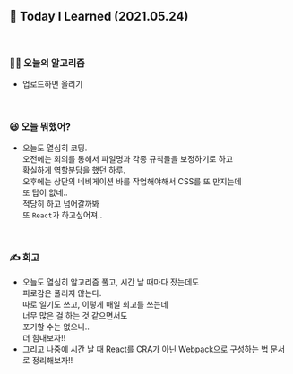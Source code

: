 ## 🚀 Today I Learned (2021.05.24)

<br/>

### **👨‍💻 오늘의 알고리즘**

-   업로드하면 올리기

<br/>

### **😆 오늘 뭐했어?**

-   오늘도 열심히 코딩.  
    오전에는 회의를 통해서 파일명과 각종 규칙들을 보정하기로 하고  
    확실하게 역할분담을 했던 하루.  
    오후에는 상단의 네비게이션 바를 작업해야해서 CSS를 또 만지는데  
    또 답이 없네..  
    적당히 하고 넘어갈까봐  
    또 `React`가 하고싶어져..

<br/>

### **✍️ 회고**

-   오늘도 열심히 알고리즘 풀고, 시간 날 때마다 잤는데도  
    피로감은 풀리지 않는다.  
    따로 일기도 쓰고, 이렇게 매일 회고를 쓰는데  
    너무 많은 걸 하는 것 같으면서도  
    포기할 수는 없으니..  
    더 힘내보자!!
-   그리고 나중에 시간 날 때 React를 CRA가 아닌 Webpack으로 구성하는 법 문서로 정리해보자!!